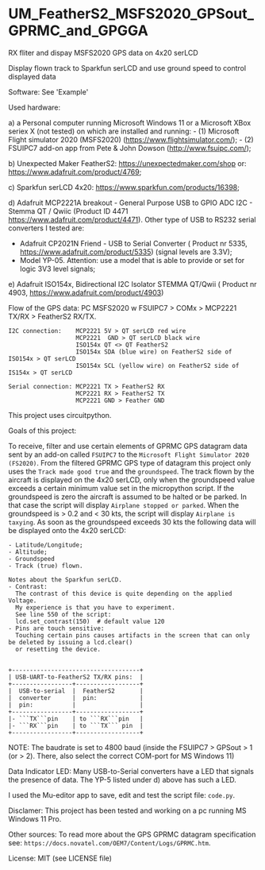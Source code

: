 # UM_FeatherS2_MSFS2020_GPSout_GPRMC_and_GPGGA
 RX fliter and dispay MSFS2020 GPS data on 4x20 serLCD


Display flown track to Sparkfun serLCD and use ground speed to control displayed data

Software:
See 'Example'

Used hardware:

a) a Personal computer running Microsoft Windows 11 or a Microsoft XBox seriex X (not tested) on which are installed and running: 
    - (1) Microsoft Flight simulator 2020 (MSFS2020) (https://www.flightsimulator.com/);
    - (2) FSUIPC7 add-on app from Pete & John Dowson (http://www.fsuipc.com/);

b) Unexpected Maker FeatherS2: https://unexpectedmaker.com/shop or: https://www.adafruit.com/product/4769;

c) Sparkfun serLCD 4x20: https://www.sparkfun.com/products/16398;

d) Adafruit MCP2221A breakout - General Purpose USB to GPIO ADC I2C - Stemma QT / Qwiic (Product ID 4471 https://www.adafruit.com/product/4471).
   Other type of USB to RS232 serial converters I tested are:
   - Adafruit CP2021N Friend - USB to Serial Converter ( Product nr 5335, https://www.adafruit.com/product/5335) (signal levels are 3.3V);
   - Model YP-05. Attention: use a model that is able to provide or set for logic 3V3 level signals;

e) Adafruit ISO154x, Bidirectional I2C Isolator STEMMA QT/Qwii ( Product nr 4903, https://www.adafruit.com/product/4903)

Flow of the GPS data:  PC MSFS2020 w FSUIPC7 > COMx > MCP2221 TX/RX > FeatherS2 RX/TX.
```
I2C connection:    MCP2221 5V > QT serLCD red wire
                   MCP2221  GND > QT serLCD black wire
                   ISO154x QT <> QT FeatherS2
                   ISO154x SDA (blue wire) on FeatherS2 side of ISO154x > QT serLCD
                   ISO154x SCL (yellow wire) on FeatherS2 side of IS154x > QT serLCD

Serial connection: MCP2221 TX > FeatherS2 RX
                   MCP2221 RX > FeatherS2 TX
                   MCP2221 GND > Feather GND
```
This project uses circuitpython.

Goals of this project:

To receive, filter and use certain elements of GPRMC GPS datagram data sent by an add-on called ```FSUIPC7``` to the ```Microsoft Flight Simulator 2020 (FS2020)```.
From the filtered GPRMC GPS type of datagram this project only uses the ```Track made good true``` and the ```groundspeed```. The track flown by the aircraft is displayed on the 4x20 serLCD, only when the groundspeed value exceeds a certain minimum value set in the micropython script. If the groundspeed is zero the aircraft is assumed to be halted or be parked. In that case the script will display ```Airplane stopped or parked```. When the groundspeed is > 0.2 and < 30 kts, the script will display ```Airplane is taxying```.  As soon as the groundspeed exceeds 30 kts the following data will be displayed onto the 4x20 serLCD:
```
- Latitude/Longitude;
- Altitude;
- Groundspeed
- Track (true) flown. 
```

```
Notes about the Sparkfun serLCD. 
- Contrast:
  The contrast of this device is quite depending on the applied Voltage. 
  My experience is that you have to experiment.
  See line 550 of the script:
  lcd.set_contrast(150)  # default value 120
- Pins are touch sensitive:
  Touching certain pins causes artifacts in the screen that can only be deleted by issuing a lcd.clear() 
  or resetting the device.


+------------------------------------+
| USB-UART-to-FeatherS2 TX/RX pins:  |
+-----------------+------------------+
|  USB-to-serial  |  FeatherS2       |
|  converter      |  pin:            |
|  pin:           |                  |
+-----------------+------------------+
|- ```TX```pin    | to ```RX```pin   |
|- ```RX```pin    | to ```TX``` pin  |
+-----------------+------------------+
```
NOTE: The baudrate is set to 4800 baud (inside the FSUIPC7 > GPSout > 1 (or > 2). There, also select the correct COM-port for MS Windows 11)

Data Indicator LED:
Many USB-to-Serial converters have a LED that signals the presence of data. The YP-5 listed under d) above has such a LED.

I used the Mu-editor app to save, edit and test the script file: ```code.py```.


Disclamer:
This project has been tested and working on a pc running MS Windows 11 Pro.

Other sources:
To read more about the GPS GPRMC datagram specification see: ```https://docs.novatel.com/OEM7/Content/Logs/GPRMC.htm```.

License: MIT (see LICENSE file)
